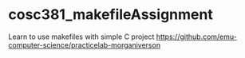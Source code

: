 # cosc381_makefileAssignment
Learn to use makefiles with simple C project
https://github.com/emu-computer-science/practicelab-morganiverson
